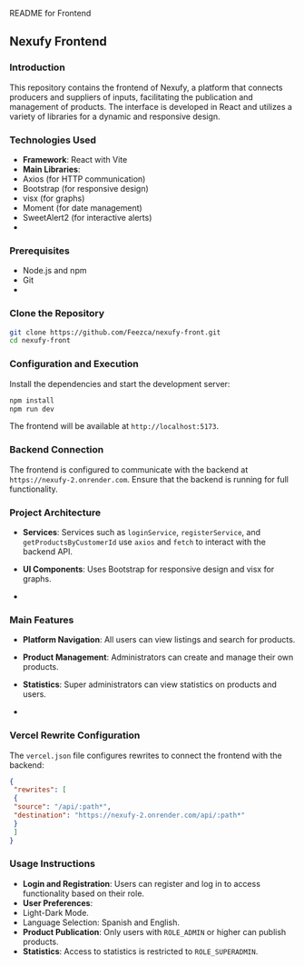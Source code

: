 README for Frontend


## Nexufy Frontend


### Introduction
This repository contains the frontend of Nexufy, a platform that connects producers and suppliers of
inputs, facilitating the publication and management of products. The interface is developed in React
and utilizes a variety of libraries for a dynamic and responsive design.


### Technologies Used
- **Framework**: React with Vite
- **Main Libraries**:
 - Axios (for HTTP communication)
 - Bootstrap (for responsive design)
 - visx (for graphs)
 - Moment (for date management)
 - SweetAlert2 (for interactive alerts)
 - 
### Prerequisites
- Node.js and npm
- Git
- 
### Clone the Repository
```bash
git clone https://github.com/Feezca/nexufy-front.git
cd nexufy-front
```

### Configuration and Execution
Install the dependencies and start the development server:
```bash
npm install
npm run dev
```
The frontend will be available at `http://localhost:5173`.


### Backend Connection
The frontend is configured to communicate with the backend at `https://nexufy-2.onrender.com`.
Ensure that the backend is running for full functionality.


### Project Architecture
- **Services**: Services such as `loginService`, `registerService`, and `getProductsByCustomerId`
use `axios` and `fetch` to interact with the backend API.
- **UI Components**: Uses Bootstrap for responsive design and visx for graphs.

- 
### Main Features
- **Platform Navigation**: All users can view listings and search for products.
- **Product Management**: Administrators can create and manage their own products.
- **Statistics**: Super administrators can view statistics on products and users.

- 
### Vercel Rewrite Configuration
The `vercel.json` file configures rewrites to connect the frontend with the backend:
```json
{
 "rewrites": [
 {
 "source": "/api/:path*",
 "destination": "https://nexufy-2.onrender.com/api/:path*"
 }
 ]
}
```

### Usage Instructions
- **Login and Registration**: Users can register and log in to access functionality based on their role.
- **User Preferences**:
 - Light-Dark Mode.
 - Language Selection: Spanish and English.
- **Product Publication**: Only users with `ROLE_ADMIN` or higher can publish products.
- **Statistics**: Access to statistics is restricted to `ROLE_SUPERADMIN`.

 
